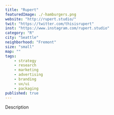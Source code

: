 ```yaml
---
title: "Rupert"
featuredImage: ./-hamburgers.png
website: "http://rupert.studio/"
twit: "https://twitter.com/thisisrupert"
inst: "https://www.instagram.com/rupert.studio"
category: "R"
city: "Seattle"
neighborhood: "Fremont"
size: "small"
map: ""
tags:
    - strategy
    - research
    - marketing
    - advertising
    - branding
    - ux/ui
    - packaging
published: true
---
```


Description
